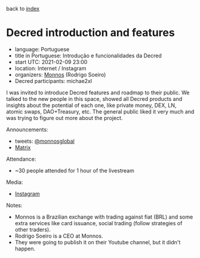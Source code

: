 back to [index](index.md)

# Decred introduction and features

- language: Portuguese
- title in Portuguese: Introdução e funcionalidades da Decred
- start UTC: 2021-02-09 23:00
- location: Internet / Instagram
- organizers: [Monnos](https://www.instagram.com/monnos_global) (Rodrigo Soeiro)
- Decred participants: michae2xl

I was invited to introduce Decred features and roadmap to their public. We talked to the new people in this space, showed all Decred products and insights about the potential of each one, like private money, DEX, LN, atomic swaps, DAO+Treasury, etc. The general public liked it very much and was trying to figure out more about the project.

Announcements:

- tweets: [@monnosglobal](https://twitter.com/monnosglobal/status/1357673909991198720)
- [Matrix](https://matrix.to/#/!clHjlICBEtCtAdTupf:decred.org/$IM_DZqUqWMdPLlMkQ5U2HxY_ZVpbWhEuC4DeZV6Q3BU)

Attendance:

- ~30 people attended for 1 hour of the livestream

Media:

- [Instagram](https://www.instagram.com/p/CK6Uml6irnL/)

Notes:

- Monnos is a Brazilian exchange with trading against fiat (BRL) and some extra services like card issuance, social trading (follow strategies of other traders).
- Rodrigo Soeiro is a CEO at Monnos.
- They were going to publish it on their Youtube channel, but it didn't happen.

